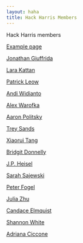 ```yaml
---
layout: haha
title: Hack Harris Members
---
```


Hack Harris members

<p><a href="example">Example page</a></p>
<p><a href="jgiuffrida">Jonathan Giuffrida</a></p>
<p><a href="lkattan">Lara Kattan</a></p>
<p><a href="pleow">Patrick Leow</a></p>
<p><a href="awidianto">Andi Widianto</a></p>
<p><a href="https://nomad.cm/" title="Alex Warofka">Alex Warofka</a></p>
<p><a href="adpolitsky">Aaron Politsky</a></p>
<p><a href="tsands">Trey Sands</a></p>
<p><a href="xtang">Xiaorui Tang</a></p>
<p><a href="bdonnelly">Bridgit Donnelly</a></p>
<p><a href="jpheisel">J.P. Heisel</a></p>
<p><a href="ssajewski">Sarah Sajewski</a></p>
<p><a href="pfogel">Peter Fogel</a></p>
<p><a href="jzhu">Julia Zhu</a></p>
<p><a href="CElmquist">Candace Elmquist</a></p>
<p><a href="smwhite">Shannon White</a></p>
<p><a href="aciccone">Adriana Ciccone</a></p>

